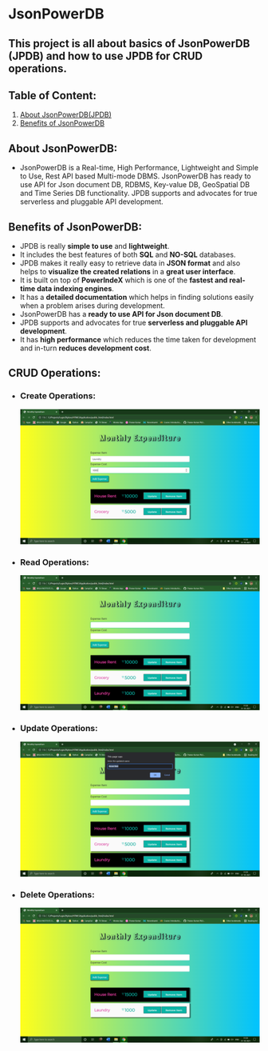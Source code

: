 # JsonPowerDB
## This project is all about basics of JsonPowerDB (JPDB) and how to use JPDB for CRUD operations.
## Table of Content:
1. [About JsonPowerDB(JPDB)](#about-jsonpowerdb)
2. [Benefits of JsonPowerDB](#benefits-of-jsonpowerdb)
## About JsonPowerDB:
* JsonPowerDB is a Real-time, High Performance, Lightweight and Simple to Use, Rest API based Multi-mode DBMS. JsonPowerDB has ready to use API for Json document DB, RDBMS, Key-value DB, GeoSpatial DB and Time Series DB functionality. JPDB supports and advocates for true serverless and pluggable API development.
## Benefits of JsonPowerDB:
* JPDB is really **simple to use** and **lightweight**.
* It includes the best features of both **SQL** and **NO-SQL** databases.
* JPDB makes it really easy to retrieve data in **JSON format** and also helps to **visualize the created relations** in a **great user interface**.
* It is built on top of **PowerIndeX** which is one of the **fastest and real-time data indexing engines**.
* It has a **detailed documentation** which helps in finding solutions easily when a problem arises during development.
* JsonPowerDB has a **ready to use API for Json document DB**.
* JPDB supports and advocates for true **serverless and pluggable API development**.
* It has **high performance** which reduces the time taken for development and in-turn **reduces development cost**.
## CRUD Operations:
* ### Create Operations:

  ![create](/Screenshots/Create2.png)

* ### Read Operations: 

  ![read](/Screenshots/Read2.png)
 
* ### Update Operations: 

  ![update](/Screenshots/Update1.png)

* ### Delete Operations: 

  ![delete](/Screenshots/Delete.png)
  
 
